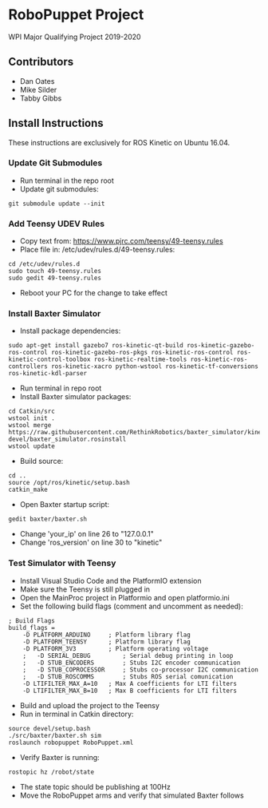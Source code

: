 # RoboPuppet Project
WPI Major Qualifying Project 2019-2020

## Contributors
- Dan Oates
- Mike Silder
- Tabby Gibbs

## Install Instructions
These instructions are exclusively for ROS Kinetic on Ubuntu 16.04.

### Update Git Submodules
- Run terminal in the repo root
- Update git submodules:
```
git submodule update --init
```

### Add Teensy UDEV Rules
- Copy text from: https://www.pjrc.com/teensy/49-teensy.rules
- Place file in: /etc/udev/rules.d/49-teensy.rules:
```
cd /etc/udev/rules.d
sudo touch 49-teensy.rules
sudo gedit 49-teensy.rules
```
- Reboot your PC for the change to take effect

### Install Baxter Simulator
- Install package dependencies:
```
sudo apt-get install gazebo7 ros-kinetic-qt-build ros-kinetic-gazebo-ros-control ros-kinetic-gazebo-ros-pkgs ros-kinetic-ros-control ros-kinetic-control-toolbox ros-kinetic-realtime-tools ros-kinetic-ros-controllers ros-kinetic-xacro python-wstool ros-kinetic-tf-conversions ros-kinetic-kdl-parser
```
- Run terminal in repo root
- Install Baxter simulator packages:
```
cd Catkin/src
wstool init .
wstool merge https://raw.githubusercontent.com/RethinkRobotics/baxter_simulator/kinetic-devel/baxter_simulator.rosinstall
wstool update
```
- Build source:
```
cd ..
source /opt/ros/kinetic/setup.bash
catkin_make
```
- Open Baxter startup script:
```
gedit baxter/baxter.sh
```
- Change 'your_ip' on line 26 to "127.0.0.1"
- Change 'ros_version' on line 30 to "kinetic"

### Test Simulator with Teensy
- Install Visual Studio Code and the PlatformIO extension
- Make sure the Teensy is still plugged in
- Open the MainProc project in Platformio and open platformio.ini
- Set the following build flags (comment and uncomment as needed):
```
; Build Flags
build_flags =
	-D PLATFORM_ARDUINO		; Platform library flag
	-D PLATFORM_TEENSY		; Platform library flag
	-D PLATFORM_3V3			; Platform operating voltage
	;	-D SERIAL_DEBUG			; Serial debug printing in loop
	;	-D STUB_ENCODERS		; Stubs I2C encoder communication
	;	-D STUB_COPROCESSOR		; Stubs co-processor I2C communication
	;	-D STUB_ROSCOMMS		; Stubs ROS serial comunication
	-D LTIFILTER_MAX_A=10	; Max A coefficients for LTI filters
	-D LTIFILTER_MAX_B=10	; Max B coefficients for LTI filters
```
- Build and upload the project to the Teensy
- Run in terminal in Catkin directory:
```
source devel/setup.bash
./src/baxter/baxter.sh sim
roslaunch robopuppet RoboPuppet.xml
```
- Verify Baxter is running:
```
rostopic hz /robot/state
```
- The state topic should be publishing at 100Hz
- Move the RoboPuppet arms and verify that simulated Baxter follows
